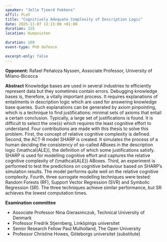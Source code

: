 ```yaml
---
speaker: "Jelle Tjeerd Fokkens"
affil: FLoV
title: "Cognitively Adequate Complexity of Description Logic"
date: 2025-11-07 13:15:00 +01:00
duration: 225
location: Humanisten

duration: 180
event-type: PhD defence

excerpt-only: false
---
```

__Opponent:__ Rafael Peñaloza Nyssen, Associate Professor, University of Milano-Bicocca

**Abstract** Knowledge bases are used in several industries to efficiently represent data but they sometimes contain errors. Debugging knowledge bases is, therefore, a vitally important process. It requires explanations of entailments in description logic which are used for answering knowledge base queries. Such explanations can be generated by axiom pinpointing, which is a technique to find justifications: minimal sets of axioms that entail a certain conclusion. Typically, a large set of justifications is found. It is difficult to select the one(s) which requires the least cognitive effort to understand. Four contributions are made with this thesis to solve this problem. First, the concept of relative cognitive complexity is defined. Second, the ACT-R model SHARP is created. It simulates the process of a human deciding the consistency of so-called ABoxes in the description logic \(\mathcal{ALE}\), the definition of which some justifications satisfy. SHARP is used for modelling cognitive effort and captures the relative cognitive complexity of \(\mathcal{ALE}\) ABoxes. Third, an experiment is performed to test the predictions on cognitive behaviour based on SHARP’s simulation results. The model performs quite well on the relative cognitive complexity. Fourth, three surrogate modelling techniques were tested: Random Forests (RF), Support Vector Regression (SVR) and Symbolic Regression (SR). The three techniques achieve similar performance, but SR achieves the lowest computation times.

__Examination committee__ 

- Associate Professor Nina Gierasimczuk, Technical University of Denmark
- Professor Fredrik Stjernberg, Linköpings universitet 
- Senior Research Fellow Paul Mulholland, The Open University
- Professor Christine Howes, Göteborgs universitet (substitute)